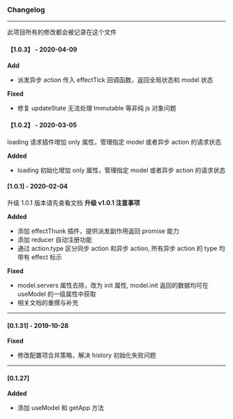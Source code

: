 ### Changelog

---

此项目所有的修改都会被记录在这个文件

#### 【1.0.3】 - 2020-04-09

**Add**

- 派发异步 action 传入 effectTick 回调函数，返回全局状态和 model 状态

**Fixed**

- 修复 updateState 无法处理 Immutable 等非纯 js 对象问题

#### 【1.0.2】 - 2020-03-05

loading 请求插件增加 only 属性，管理指定 model 或者异步 action 的请求状态

**Added**

- loading 初始化增加 only 属性，管理指定 model 或者异步 action 的请求状态

#### [1.0.1] - 2020-02-04

升级 1.0.1 版本请先查看文档 **升级 v1.0.1 注意事项**

**Added**

- 添加 effectThunk 插件，提供派发副作用返回 promise 能力
- 添加 reducer 自动注册功能
- 通过 action.type 区分同步 action 和异步 action, 所有异步 action 的 type 均带有 effect 标示

**Fixed**

- model.servers 属性去除，改为 init 属性, model.init 返回的数据均可在 useModel 的一级属性中获取
- 相关文档的重撰与补充

---

#### [0.1.31] - 2019-10-28


**Fixed**

- 修改配置项合并策略，解决 history 初始化失败问题

---

#### [0.1.27]

**Added**

- 添加 useModel 和 getApp 方法

